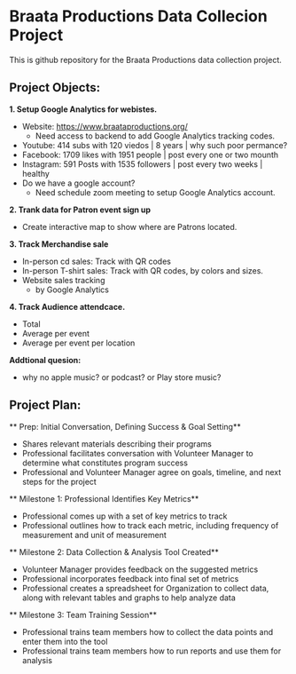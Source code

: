 # Braata Productions Data Collecion Project
This is github repository for the Braata Productions data collection project.

## Project Objects:

**1. Setup Google Analytics  for webistes.**
* Website: https://www.braataproductions.org/
    * Need access to backend to add Google Analytics tracking codes.
* Youtube: 414 subs with 120 viedos | 8 years | why such poor permance?
* Facebook: 1709 likes with 1951 people | post every one or two mounth 
* Instagram: 591 Posts with 1535 followers | post every two weeks | healthy
* Do we have a google account? 
   * Need schedule zoom meeting to setup Google Analytics account.

**2. Trank data for Patron event sign up**
* Create interactive map to show where are Patrons located.

**3. Track Merchandise sale**
* In-person cd sales: Track with QR codes
* In-person T-shirt sales: Track with QR codes, by colors and sizes.
* Website sales tracking
   * by Google Analytics
  

**4. Track Audience attendcace.**
* Total 
* Average per event
* Average per event per location

**Addtional quesion:**
* why no apple music? or podcast? or Play store music?


## Project Plan:

** Prep: Initial Conversation, Defining Success & Goal Setting**
* Shares relevant materials describing their programs
* Professional facilitates conversation with Volunteer Manager to determine what constitutes program success
* Professional and Volunteer Manager agree on goals, timeline, and next steps for the project

** Milestone 1: Professional Identifies Key Metrics**
* Professional comes up with a set of key metrics to track
* Professional outlines how to track each metric, including frequency of measurement and unit of measurement

** Milestone 2: Data Collection & Analysis Tool Created**
* Volunteer Manager provides feedback on the suggested metrics
* Professional incorporates feedback into final set of metrics
* Professional creates a spreadsheet for Organization to collect data, along with relevant tables and graphs to help analyze data

** Milestone 3: Team Training Session**
* Professional trains team members how to collect the data points and enter them into the tool
* Professional trains team members how to run reports and use them for analysis
